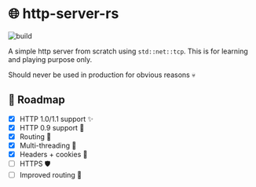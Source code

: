 # 🌐 http-server-rs

![build](https://github.com/coko7/http-server-rs/actions/workflows/rust.yml/badge.svg)

A simple http server from scratch using `std::net::tcp`.
This is for learning and playing purpose only.

Should never be used in production for obvious reasons 💀

## 🚀 Roadmap

- [x] HTTP 1.0/1.1 support ✨
- [x] HTTP 0.9 support 👴
- [x] Routing 🚆
- [x] Multi-threading 🤹
- [x] Headers + cookies 🍪
- [ ] HTTPS 🛡️
- [ ] Improved routing 🚄
